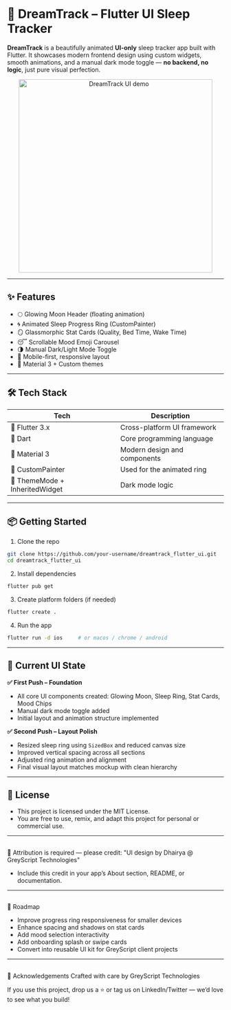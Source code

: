 # 🌙 DreamTrack – Flutter UI Sleep Tracker

**DreamTrack** is a beautifully animated **UI-only** sleep tracker app built with Flutter. It showcases modern frontend design using custom widgets, smooth animations, and a manual dark mode toggle — **no backend, no logic**, just pure visual perfection.

<p align="center">
  <img src="preview.gif" width="450" alt="DreamTrack UI demo"/>
</p>

---

## ✨ Features

- 🌕 Glowing Moon Header (floating animation)
- 🌀 Animated Sleep Progress Ring (CustomPainter)
- 🪞 Glassmorphic Stat Cards (Quality, Bed Time, Wake Time)
- 😴 Scrollable Mood Emoji Carousel
- 🌗 Manual Dark/Light Mode Toggle
- 📱 Mobile-first, responsive layout
- 🎨 Material 3 + Custom themes

---

## 🛠️ Tech Stack

| Tech         | Description                     |
|--------------|---------------------------------|
| 🧩 Flutter 3.x | Cross-platform UI framework    |
| 🎯 Dart       | Core programming language       |
| 🎨 Material 3 | Modern design and components    |
| 🧠 CustomPainter | Used for the animated ring  |
| 🌙 ThemeMode + InheritedWidget | Dark mode logic |

---

## 📦 Getting Started

1. Clone the repo
```bash
git clone https://github.com/your-username/dreamtrack_flutter_ui.git
cd dreamtrack_flutter_ui
```
2. Install dependencies
```bash
flutter pub get
```
3. Create platform folders (if needed)
```bash
flutter create .
```

4. Run the app
```bash
flutter run -d ios     # or macos / chrome / android
```
---

## 🧪 Current UI State

**✅ First Push – Foundation**
- All core UI components created: Glowing Moon, Sleep Ring, Stat Cards, Mood Chips  
- Manual dark mode toggle added  
- Initial layout and animation structure implemented

**✅ Second Push – Layout Polish**
- Resized sleep ring using `SizedBox` and reduced canvas size  
- Improved vertical spacing across all sections  
- Adjusted ring animation and alignment  
- Final visual layout matches mockup with clean hierarchy

---

## 📄 License


- This project is licensed under the MIT License.
- You are free to use, remix, and adapt this project for personal or commercial use.
---

##
📝 Attribution is required 
— please credit: "UI design by Dhairya @ GreyScript Technologies"
- Include this credit in your app’s About section, README, or documentation.
---

##
🚀 Roadmap
- Improve progress ring responsiveness for smaller devices
- Enhance spacing and shadows on stat cards
- Add mood selection interactivity
- Add onboarding splash or swipe cards
- Convert into reusable UI kit for GreyScript client projects
---

##
🙌 Acknowledgements
Crafted with care by GreyScript Technologies

If you use this project, drop us a ⭐ or tag us on LinkedIn/Twitter — we’d love to see what you build!
